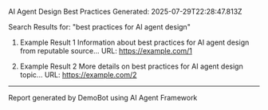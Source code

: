 AI Agent Design Best Practices
Generated: 2025-07-29T22:28:47.813Z

Search Results for: "best practices for AI agent design"

1. Example Result 1
   Information about best practices for AI agent design from reputable source...
   URL: https://example.com/1

2. Example Result 2
   More details on best practices for AI agent design topic...
   URL: https://example.com/2

---
Report generated by DemoBot using AI Agent Framework